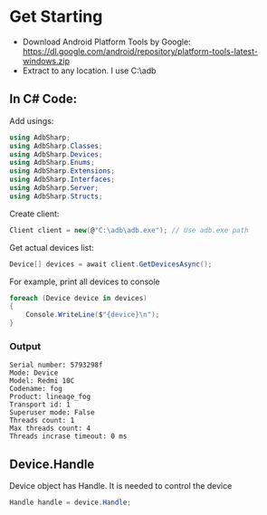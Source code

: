 # Get Starting
- Download Android Platform Tools by Google: https://dl.google.com/android/repository/platform-tools-latest-windows.zip
- Extract to any location. I use C:\adb

## In C# Code:
Add usings:
```csharp
using AdbSharp;
using AdbSharp.Classes;
using AdbSharp.Devices;
using AdbSharp.Enums;
using AdbSharp.Extensions;
using AdbSharp.Interfaces;
using AdbSharp.Server;
using AdbSharp.Structs;
```

Create client:
```csharp
Client client = new(@"C:\adb\adb.exe"); // Use adb.exe path
```

Get actual devices list:
```csharp
Device[] devices = await client.GetDevicesAsync();
```

For example, print all devices to console
```csharp
foreach (Device device in devices)
{
    Console.WriteLine($"{device}\n");
}
```

### Output
```
Serial number: 5793298f
Mode: Device
Model: Redmi 10C
Codename: fog
Product: lineage_fog
Transport id: 1
Superuser mode: False
Threads count: 1
Max threads count: 4
Threads incrase timeout: 0 ms
```

## Device.Handle
Device object has Handle. It is needed to control the device
```csharp
Handle handle = device.Handle;
```